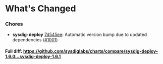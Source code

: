 # What's Changed

### Chores
- **sysdig-deploy** [7d545ee](https://github.com/sysdiglabs/charts/commit/7d545eee029b024a15fdfb8267403372fd60d3b2): Automatic version bump due to updated dependencies ([#1001](https://github.com/sysdiglabs/charts/issues/1001))

#### Full diff: https://github.com/sysdiglabs/charts/compare/sysdig-deploy-1.6.0...sysdig-deploy-1.6.1
